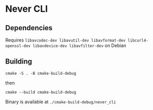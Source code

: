 # Never CLI

## Dependencies

Requires `libavcodec-dev libavutil-dev libavformat-dev libcurl4-openssl-dev libavdevice-dev libavfilter-dev` on Debian


## Building

```shell
cmake -S . -B cmake-build-debug   
```
then 

```shell
cmake --build cmake-build-debug   
```

Binary is available at `./cmake-build-debug/never_cli`

